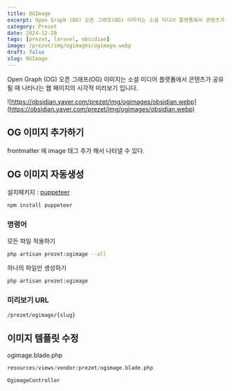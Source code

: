 ```yaml
---
title: OGImage
excerpt: Open Graph (OG) 오픈 그래프(OG) 이미지는 소셜 미디어 플랫폼에서 콘텐츠가 공유될 때 나타나는 웹 페이지의 시각적 미리보기 입니다.
category: Prezet
date: 2024-12-20
tags: [prezet, laravel, obsidian]
image: /prezet/img/ogimages/ogimage.webp
draft: false
slug: OGImage
---
```


Open Graph (OG) 오픈 그래프(OG) 이미지는 소셜 미디어 플랫폼에서 콘텐츠가 공유될 때 나타나는 웹 페이지의 시각적 미리보기 입니다.

![https://obsidian.yaver.com/prezet/img/ogimages/obsidian.webp](https://obsidian.yaver.com/prezet/img/ogimages/obsidian.webp)

## OG 이미지 추가하기

frontmatter 에 image 태그 추가 해서 나타낼 수 있다.

## OG 이미지 자동생성

설치패키지 : [puppeteer](https://spatie.be/docs/browsershot/v4/requirements)

```bash
npm install puppeteer
```

### 명령어

모든 파일 적용하기
```bash
php artisan prezet:ogimage --all
```

하나의 파일만 생성하기
```bash
php artisan prezet:ogimage
```

### 미리보기 URL

```html
/prezet/ogimage/{slug}
```

## 이미지 템플릿 수정

ogimage.blade.php

```php
resources/views/vendor/prezet/ogimage.blade.php
```

`OgimageController`

